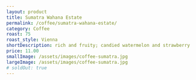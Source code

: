 ```yaml
---
layout: product
title: Sumatra Wahana Estate
permalink: /coffee/sumatra-wahana-estate/
category: Coffee
roast: 75
roast_style: Vienna
shortDescription: rich and fruity; candied watermelon and strawberry
price: 11.00
smallImage: /assets/images/coffee-sumatra.jpg
largeImage: /assets/images/coffee-sumatra.jpg
# soldOut: true
---
```

